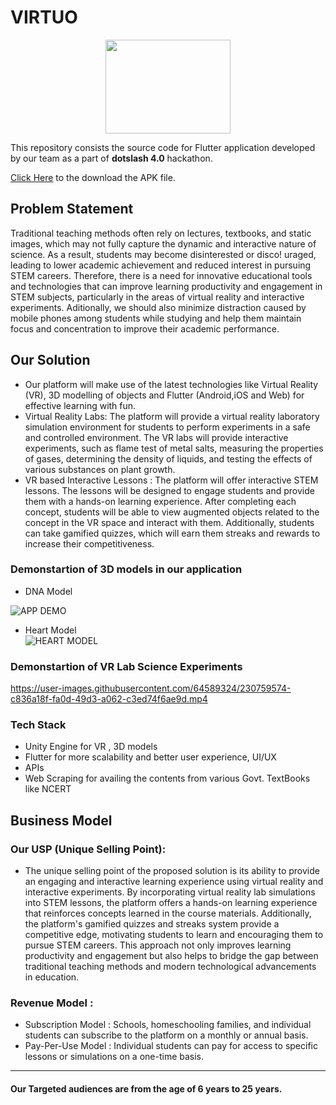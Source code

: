 # VIRTUO

<p align="center">
 <img src="https://user-images.githubusercontent.com/92267208/230757395-ee45f0ba-9e81-4c87-b5a8-50b509ad65cb.png" width="200" height="150">
</p>



This repository consists the source code for Flutter application developed by our team as a part of **dotslash 4.0** hackathon.

[Click Here](https://drive.google.com/file/d/1dloYvn7G9jcshMvH9MWI69rAc3j7XBEh/view?usp=sharing) to the download the APK file.

## Problem Statement
Traditional teaching methods often rely on lectures, textbooks, and static images, which may not fully capture the dynamic and interactive nature of science. As a result, students may become disinterested or disco!
uraged, leading to lower academic achievement and reduced interest in pursuing STEM careers. Therefore, there is a need for innovative educational tools and technologies that can improve learning productivity and engagement in STEM subjects, particularly in the areas of virtual reality and interactive experiments. Aditionally, we should also minimize distraction caused by mobile phones among students while studying and help them maintain focus and concentration to improve their academic performance.

## Our Solution
* Our platform will make use of the latest technologies like Virtual Reality (VR), 3D modelling of objects and Flutter (Android,iOS and Web) for effective learning with fun.
* Virtual Reality Labs: The platform will provide a virtual reality laboratory simulation environment for students to perform experiments in a safe and controlled environment. The VR labs will provide interactive experiments, such as flame test of metal salts, measuring the properties of gases, determining the density of liquids, and testing the effects of various substances on plant growth.
* VR based Interactive Lessons : The platform will offer interactive STEM lessons. The lessons will be designed to engage students and provide them with a hands-on learning experience. After completing each concept, students will be able to view augmented objects related to the concept in the VR space and interact with them. Additionally, students can take gamified quizzes, which will earn them streaks and rewards to increase their competitiveness.


### Demonstartion of 3D models in our application

* DNA Model </br>
<!-- ![DNA MODEL](https://user-images.githubusercontent.com/92267208/230756760-ed17be56-498b-467c-a583-af47e8d2d44c.mp4) -->
![APP DEMO](https://user-images.githubusercontent.com/83031327/230760322-4b5352d2-8544-41d5-b314-a0407d4a9140.gif)

<!-- https://user-images.githubusercontent.com/92267208/230756760-ed17be56-498b-467c-a583-af47e8d2d44c.mp4 -->

* Heart Model </br>
![HEART MODEL](https://user-images.githubusercontent.com/83031327/230737971-bf4d0046-1730-4ff3-a591-4cb8eb8e12b0.gif)

### Demonstartion of VR Lab Science Experiments

https://user-images.githubusercontent.com/64589324/230759574-c836a18f-fa0d-49d3-a062-c3ed74f6ae9d.mp4

### Tech Stack
* Unity Engine for VR , 3D models
* Flutter for more scalability and better user experience, UI/UX
* APIs 
* Web Scraping for availing the contents from various Govt. TextBooks like NCERT

## Business Model

### Our USP (Unique Selling Point):
* The unique selling point of the proposed solution is its ability to provide an engaging and interactive learning experience using virtual reality and interactive experiments. By incorporating virtual reality lab simulations into STEM lessons, the platform offers a hands-on learning experience that reinforces concepts learned in the course materials. Additionally, the platform's gamified quizzes and streaks system provide a competitive edge, motivating students to learn and encouraging them to pursue STEM careers. This approach not only improves learning productivity and engagement but also helps to bridge the gap between traditional teaching methods and modern technological advancements in education.

### Revenue Model :
* Subscription Model : Schools, homeschooling families, and individual students can subscribe to the platform on a monthly or annual basis. 
* Pay-Per-Use Model : Individual students can pay for access to specific lessons or simulations on a one-time basis.

- - - -

#### Our Targeted audiences are from the age of 6 years to 25 years.

